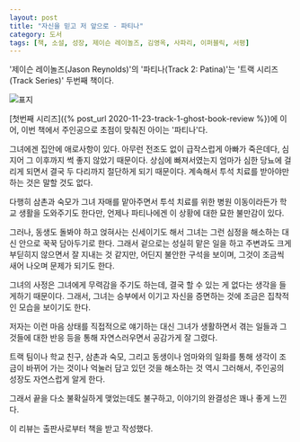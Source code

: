 ```yaml
---
layout: post
title: "자신을 믿고 저 앞으로 - 파티나"
category: 도서
tags: [책, 소설, 성장, 제이슨 레이놀즈, 김영옥, 사파리, 이퍼블릭, 서평]
---
```


'제이슨 레이놀즈(Jason Reynolds)'의
'파티나(Track 2: Patina)'는
'트랙 시리즈(Track Series)' 두번째 책이다.

![표지](/images/track-2-patina-book-h480)

[첫번째 시리즈]({% post_url 2020-11-23-track-1-ghost-book-review %})에 이어,
이번 책에서 주인공으로 초점이 맞춰진 아이는 '파티나'다.

그녀에겐 집안에 애로사항이 있다.
아무런 전조도 없이 급작스럽게 아빠가 죽은데다,
심지어 그 이후까지 썩 좋지 않았기 때문이다.
상심에 빠져서였는지 엄마가 심한 당뇨에 걸리게 되면서 결국 두 다리까지 절단하게 되기 때문이다.
계속해서 투석 치료를 받아야만 하는 것은 말할 것도 없다.

다행히 삼촌과 숙모가 그녀 자매를 맡아주면서
투석 치료를 위한 병원 이동이라든가 학교 생활을 도와주기도 한다만,
언제나 파티나에겐 이 상황에 대한 묘한 불만감이 있다.

그러나, 동생도 돌봐야 하고 얹혀사는 신세이기도 해서
그녀는 그런 심정을 해소하는 대신 안으로 꾹꾹 담아두기로 한다.
그래서 겉으로는 성실히 맡은 일을 하고 주변과도 크게 부딛히지 않으면서 잘 지내는 것 같지만,
어딘지 불안한 구석을 보이며,
그것이 조금씩 새어 나오며 문제가 되기도 한다.

그녀의 사정은 그녀에게 무력감을 주기도 하는데,
결국 할 수 있는 게 없다는 생각을 들게하기 때문이다.
그래서, 그녀는 승부에서 이기고 자신을 증면하는 것에 조금은 집착적인 모습을 보이기도 한다.

저자는 이런 마음 상태를 직접적으로 얘기하는 대신
그녀가 생활하면서 겪는 일들과
그것들에 대한 반응 등을 통해 자연스러우면서 공감가게 잘 그렸다.

트랙 팀이나 학교 친구, 삼촌과 숙모, 그리고 동생이나 엄마와의 일화를 통해
생각이 조금이 바뀌어 가는 것이나
억눌러 담고 있던 것을 해소하는 것 역시 그러해서,
주인공의 성장도 자연스럽게 알게 한다.

그래서 끝을 다소 불확실하게 맺었는데도 불구하고,
이야기의 완결성은 꽤나 좋게 느낀다.



<div class="im im-info">
이 리뷰는 출판사로부터 책을 받고 작성했다.
</div>
